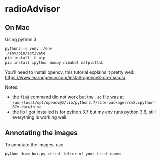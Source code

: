 # radioAdvisor

## On Mac

Using python 3
```bash
python3 -m venv ./env
./env/bin/activate
pip install -U pip
pip install ipython numpy nibabel matplotlib
```

You'll need to install opencv, this tutorial explains it pretty well: https://www.learnopencv.com/install-opencv3-on-macos/

Notes:
- the `find` command did not work but the `.so` file was at `/usr/local/opt/opencv@3/lib/python3.7/site-packages/cv2.cpython-37m-darwin.so`
- the lib I got installed is for python 3.7 but my env runs python 3.6, still everything is working well.

## Annotating the images

To annotate the images, use
```bash
python draw_box.py <first letter of your first name>
```
